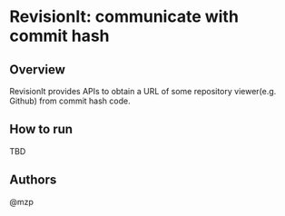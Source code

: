 RevisionIt: communicate with commit hash
=========================================

Overview
-----------------------------------------
RevisionIt provides APIs to obtain a URL of some repository viewer(e.g. Github) from commit hash code.

How to run
-----------------------------------------
TBD

Authors
-----------------------------------------

 @mzp
